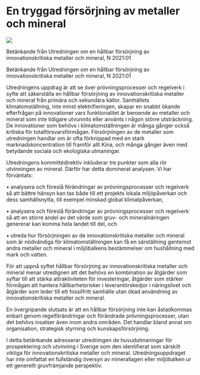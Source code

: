 # En tryggad försörjning av metaller och mineral

![](/contentassets/8d6f4bd8016e4a50ac94931b9b635285/sou202256.jpg?width=150&quality=85)

Betänkande från Utredningen om en hållbar försörjning av innovationskritiska metaller och mineral, N 2021:01

Betänkande från Utredningen om en hållbar försörjning av innovationskritiska metaller och mineral, N 2021:01

Utredningens uppdrag är att se över prövningsprocesser och regelverk i syfte att säkerställa en hållbar försörjning av innovationskritiska metaller och mineral från primära och sekundära källor. Samhällets klimatomställning, inte minst elektrifieringen, skapar en snabbt ökande efterfrågan på innovationer vars funktionalitet är beroende av metaller och mineral som inte tidigare utvunnits eller använts i någon större utsträckning. De innovationer som behövs i klimatomställningen är många gånger också kritiska för totalförsvarsförmågan. Försörjningen av de metaller som utredningen handlar om är ofta förknippad med en stark marknadskoncentration till framför allt Kina, och många gånger även med betydande sociala och ekologiska utmaningar.

Utredningens kommittédirektiv inkluderar tre punkter som alla rör utvinningen av mineral. Därför har detta dominerat analysen. Vi har förväntats:

• analysera och föreslå förändringar av prövningsprocesser och regelverk så att bättre hänsyn kan tas både till ett projekts lokala miljöpåverkan och dess samhällsnytta, till exempel minskad global klimatpåverkan,

• analysera och föreslå förändringar av prövningsprocesser och regelverk så att en större andel av det värde som gruv- och mineralnäringen genererar kan komma hela landet till del, och

• utreda hur försörjningen av de innovationskritiska metaller och mineral som är nödvändiga för klimatomställningen kan få en särställning gentemot andra metaller och mineral i miljöbalkens bestämmelser om hushållning med mark och vatten.

För att uppnå syftet hållbar försörjning av innovationskritiska metaller och mineral menar utredignen att det behövs en kombination av åtgärder som syftar till att stärka attraktiviteten för investeringar, åtgärder som stärker förmågan att hantera hållbarhetsrisker i leverantörskedjor i näringslivet och åtgärder som leder till ett fossilfritt samhälle utan ökad användning av innovationskritiska metaller och mineral.

En övergripande slutsats är att en hållbar försörjning inte kan åstadkommas enbart genom regelförändringar och förändrade prövningsprocesser, utan det behövs insatser även inom andra områden. Det handlar bland annat om organisation, strategisk styrning och kunskapsförsörjning.

I detta betänkande adresserar utredningen de huvudutmaningar för prospektering och utvinning i Sverige som den identifierat som särskilt viktiga för innovationskritiska metaller och mineral. Utredningsuppdraget har inte omfattat en fullständig översyn av minerallagen eller miljöbalken ur ett generellt gruvfrämjande perspektiv.
